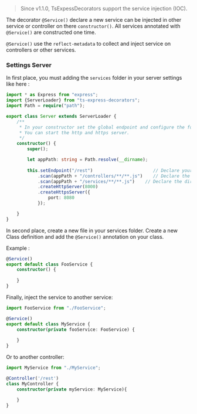 > Since v1.1.0, TsExpessDecorators support the service injection (IOC). 

The decorator `@Service()` declare a new service can be injected in other service or controller on there `constructor()`.
All services annotated with `@Service()` are constructed one time.

`@Service()` use the `reflect-metadata` to collect and inject service on controllers or other services. 

### Settings Server

In first place, you must adding the `services` folder in your server settings like here :
 
```typescript
import * as Express from "express";
import {ServerLoader} from "ts-express-decorators";
import Path = require("path");

export class Server extends ServerLoader {
    /**
     * In your constructor set the global endpoint and configure the folder to scan the controllers.
     * You can start the http and https server.
     */
    constructor() {
        super();

        let appPath: string = Path.resolve(__dirname);
        
        this.setEndpoint("/rest")                       // Declare your endpoint
            .scan(appPath + "/controllers/**/**.js")    // Declare the directory that contains your controllers
            .scan(appPath + "/services/**/**.js")    // Declare the directory that contains your services
            .createHttpServer(8000)
            .createHttpsServer({
                port: 8080
            });

    }
}       
```
In second place, create a new file in your services folder. Create a new Class definition and add the `@Service()` annotation on your class.

Example :
```typescript
@Service()
export default class FooService {
    constructor() {
    
    }
}
```

Finally, inject the service to another service:
```typescript
import FooService from "./FooService";

@Service()
export default class MyService {
    constructor(private fooService: FooService) {
    
    }
}
```
Or to another controller: 

```typescript
import MyService from "./MyService";

@Controller('/rest') 
class MyController {
    constructor(private myService: MyService){
    
    }
}  
```
